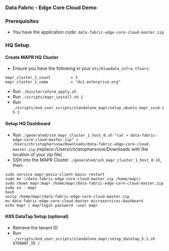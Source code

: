 ### Data Fabric - Edge Core Cloud Demo


### Prerequisites

- You have the application code: `data-fabric-edge-core-cloud-master.zip`

### HQ Setup

#### Create MAPR HQ Cluster

- Ensure you have the following in your `etc/bluedata_infra.tfvars`:

```
mapr_cluster_1_count         = 3
mapr_cluster_1_name          = "dc1.enterprise.org"
```

- Run `./bin/terraform_apply.sh`
- Run `./scripts/mapr_install.sh 1`
- Run `./scripts/end_user_scripts/standalone_mapr/setup_ubuntu_mapr_sssd.sh 1`

#### Setup HQ Dashboard

- Run `./generated/ssh_mapr_cluster_1_host_0.sh "cat > data-fabric-edge-core-cloud-master.zip" < /Users/christophersnow/Downloads/data-fabric-edge-core-cloud-master.zip` (replace /Users/christophersnow/Downloads with the location of your zip file)
- SSH into the MAPR Cluster `./generated/ssh_mapr_cluster_1_host_0.sh`, then:

```console
sudo service mapr-posix-client-basic restart
sudo mv ~/data-fabric-edge-core-cloud-master.zip /home/mapr/
sudo chown mapr:mapr /home/mapr/data-fabric-edge-core-cloud-master.zip
sudo su - mapr
bash
unzip /home/mapr/data-fabric-edge-core-cloud-master.zip
mv data-fabric-edge-core-cloud-master microservices-dashboard
echo mapr | maprlogin password -user mapr
```

#### K8S DataTap Setup (optional)

- Retrieve the tenant ID
- Run `./scripts/end_user_scripts/standalone_mapr/setup_datatap_5.1.sh $TENANT_ID /`
